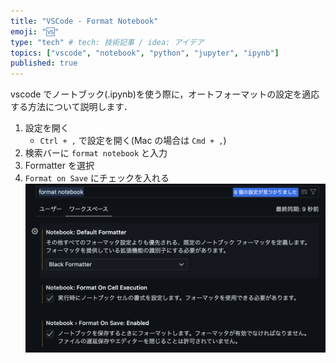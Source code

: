 ```yaml
---
title: "VSCode - Format Notebook"
emoji: "🆚"
type: "tech" # tech: 技術記事 / idea: アイデア
topics: ["vscode", "notebook", "python", "jupyter", "ipynb"]
published: true
---
```


vscode でノートブック(.ipynb)を使う際に，オートフォーマットの設定を適応する方法について説明します．

1. 設定を開く
   - `Ctrl + ,` で設定を開く(Mac の場合は `Cmd + ,`)
2. 検索バーに `format notebook` と入力
3. Formatter を選択
4. `Format on Save` にチェックを入れる
   ![image of vscode settings](/images/tips-vscode-notebook/vscode_setting.png)
